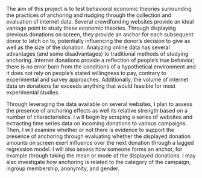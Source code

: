 
The aim of this project is to test behavioral economic theories surrounding the practices of anchoring and nudging through the collection and evaluation of internet data. Several crowdfunding websites provide an ideal vantage point to study these economic theories. Through displaying previous donations on screen, they provide an anchor for each subsequent donor to latch on to, potentially influencing the donor’s decision to give as well as the size of the donation. Analyzing online data has several advantages (and some disadvantages) to traditional methods of studying anchoring. Internet donations provide a reflection of people’s true behavior; there is no error born from the conditions of a hypothetical environment and it does not rely on people’s stated willingness to pay, contrary to experimental and survey approaches. Additionally, the volume of internet data on donations far exceeds anything that would feasible for most experimental studies. 

Through leveraging the data available on several websites, I plan to assess the presence of anchoring effects as well its relative strength based on a number of characteristics. I will begin by scraping a series of websites and extracting time series data on incoming donations to various campaigns. Then, I will examine whether or not there is evidence to support the presence of anchoring through evaluating whether the displayed donation amounts on screen exert influence over the next donation through a lagged regression model. I will also assess how someone forms an anchor, for example through taking the mean or mode of the displayed donations. I may also investigate how anchoring is related to the category of the campaign, ingroup membership, anonymity, and gender. 
